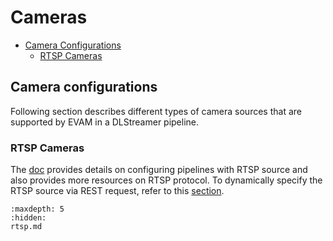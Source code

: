 # Cameras
* [Camera Configurations](#camera-configurations)
    - [RTSP Cameras](#rtsp-cameras)
    <!-- - [GenICam GigE or USB3 Cameras](#eis-genicam-gige-or-usb3-cameras)
    - [USB v4l2 Cameras](#usb-v4l2-cameras) -->
    
## Camera configurations
Following section describes different types of camera sources that are supported by EVAM in a DLStreamer pipeline.

### RTSP Cameras
The [doc](rtsp.md) provides details on configuring pipelines with RTSP source and also provides more resources on RTSP protocol. To dynamically specify the RTSP source via REST request, refer to this [section](../rest_api/customizing_pipeline_requests.md#rtsp-source).

<!-- ### GenICam GigE or USB3 Cameras
Refer to the [doc](genicam.md) for configuration details on GigE/USB3 cameras.

### USB v4l2 Cameras
Refer to the [doc](usb.md) for configuration details on the USB cameras. To dynamically specify the USB source via REST request, refer to this [section](../rest_api/customizing_pipeline_requests.md#web-camera-source). -->



```{toctree}
:maxdepth: 5
:hidden:
rtsp.md
```